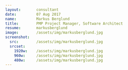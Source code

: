 ```yaml
---
layout:       consultant
date:         07 Aug 2017
name:         Markus Berglund
title:        PMP Project Manager, Software Architect
resume:       markusberglund
image:        /assets/img/markusberglund.jpg
screenshot:
  src:        /assets/img/markusberglund.jpg
  srcset:
    1920w:    /assets/img/markusberglund.jpg
    960w:     /assets/img/markusberglund.jpg
    480w:     /assets/img/markusberglund.jpg
---
```

